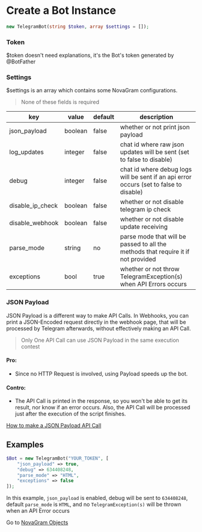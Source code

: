 # Create a Bot Instance

```php
new TelegramBot(string $token, array $settings = []);
```

### Token
$token doesn't need explanations, it's the Bot's token generated by @BotFather

### Settings
$settings is an array which contains some NovaGram configurations.
> None of these fields is required

| key              | value   | default | description                                                                            |
|------------------|---------|---------|----------------------------------------------------------------------------------------|
| json_payload     | boolean | false   | whether or not print json payload                                                      |
| log_updates      | integer | false   | chat id where raw json updates will be sent (set to false to disable)                  |
| debug            | integer | false   | chat id where debug logs will be sent if an api error occurs (set to false to disable) |
| disable_ip_check | boolean | false   | whether or not disable telegram ip check                                               |
| disable_webhook  | boolean | false   | whether or not disable update receiving                                                |
| parse_mode       | string  | no      | parse mode that will be passed to all the methods that require it if not provided      |
| exceptions       | bool    | true    | whether or not throw TelegramException(s) when API Errors occurs                       |

### JSON Payload

JSON Payload is a different way to make API Calls.
In Webhooks, you can print a JSON-Encoded request directly in the webhook page, that will be processed by Telegram afterwards, without effectively making an API Call.
> Only One API Call can use JSON Payload in the same execution contest

#### Pro:
   * Since no HTTP Request is involved, using Payload speeds up the bot.

#### Contro:
   * The API Call is printed in the response, so you won't be able to get its result, nor know if an error occurs. Also, the API Call will be processed just after the execution of the script finishes.

[How to make a JSON Payload API Call](requests.md)

## Examples

```php
$Bot = new TelegramBot("YOUR_TOKEN", [
    "json_payload" => true,
    "debug" => 634408248,
    "parse_mode" => "HTML",
    "exceptions" => false
]);
```

In this example, `json_payload` is enabled, debug will be sent to `634408248`, default `parse_mode` is `HTML`, and no `TelegramException(s)` will be thrown when an API Error occurs

Go to [NovaGram Objects](objects.md)
